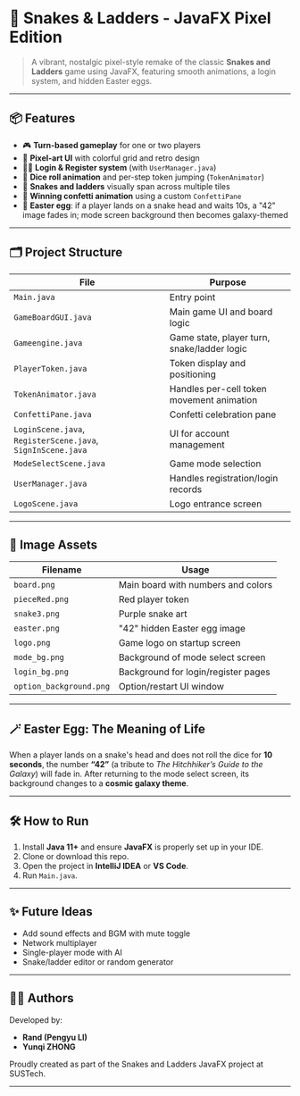 # 🎲 Snakes & Ladders - JavaFX Pixel Edition

> A vibrant, nostalgic pixel-style remake of the classic **Snakes and Ladders** game using JavaFX, featuring smooth animations, a login system, and hidden Easter eggs.

---

## 📦 Features

- 🎮 **Turn-based gameplay** for one or two players
- 🧩 **Pixel-art UI** with colorful grid and retro design
- 🧑‍💻 **Login & Register system** (with `UserManager.java`)
- 🎲 **Dice roll animation** and per-step token jumping (`TokenAnimator`)
- 🐍 **Snakes and ladders** visually span across multiple tiles
- 🎉 **Winning confetti animation** using a custom `ConfettiPane`
- 🌌 **Easter egg**: if a player lands on a snake head and waits 10s, a "42" image fades in; mode screen background then becomes galaxy-themed

---

## 🗂️ Project Structure

| File | Purpose |
|------|---------|
| `Main.java` | Entry point |
| `GameBoardGUI.java` | Main game UI and board logic |
| `Gameengine.java` | Game state, player turn, snake/ladder logic |
| `PlayerToken.java` | Token display and positioning |
| `TokenAnimator.java` | Handles per-cell token movement animation |
| `ConfettiPane.java` | Confetti celebration pane |
| `LoginScene.java`, `RegisterScene.java`, `SignInScene.java` | UI for account management |
| `ModeSelectScene.java` | Game mode selection |
| `UserManager.java` | Handles registration/login records |
| `LogoScene.java` | Logo entrance screen |

---

## 🎨 Image Assets

| Filename | Usage |
|----------|-------|
| `board.png` | Main board with numbers and colors |
| `pieceRed.png` | Red player token |
| `snake3.png` | Purple snake art |
| `easter.png` | "42" hidden Easter egg image |
| `logo.png` | Game logo on startup screen |
| `mode_bg.png` | Background of mode select screen |
| `login_bg.png` | Background for login/register pages |
| `option_background.png` | Option/restart UI window |

---

## 🪄 Easter Egg: The Meaning of Life

When a player lands on a snake's head and does not roll the dice for **10 seconds**, the number **“42”** (a tribute to *The Hitchhiker’s Guide to the Galaxy*) will fade in. After returning to the mode select screen, its background changes to a **cosmic galaxy theme**.

---

## 🛠 How to Run

1. Install **Java 11+** and ensure **JavaFX** is properly set up in your IDE.
2. Clone or download this repo.
3. Open the project in **IntelliJ IDEA** or **VS Code**.
4. Run `Main.java`.

---


## ✨ Future Ideas

- Add sound effects and BGM with mute toggle
- Network multiplayer
- Single-player mode with AI
- Snake/ladder editor or random generator

---

## 👨‍💻 Authors

Developed by:

- **Rand (Pengyu LI)**  
- **Yunqi ZHONG**

Proudly created as part of the Snakes and Ladders JavaFX project at SUSTech.

---
